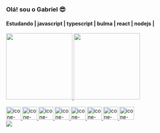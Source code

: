 ### Olá! sou o Gabriel 😎
<h4>Estudando | javascript | typescript | bulma | react | nodejs |  </h3>
<div>
<a href="https://github.com/gabrielsantiag0">
 <img height="180em" src="https://github-readme-stats.vercel.app/api?username=gabrielsantiag0&show_icons=true&theme=dracula&include_all_commits=true&count_private=true"/>
 <img height="180em" src="https://github-readme-stats.vercel.app/api/top-langs/?username=gabrielsantiag0&layout=compact&langs_count=16&theme=dracula"/>
</div>
<div style="display: inline_block"><br>
<img aling="center" alt="icone-html" width="40" height="35" src="https://cdn.jsdelivr.net/gh/devicons/devicon/icons/html5/html5-original.svg"/>
<img aling="center" alt="icone-html" width="40" height="35" src="https://cdn.jsdelivr.net/gh/devicons/devicon/icons/css3/css3-original.svg"/>
<img aling="center" alt="icone-html" width="40" height="35" src="https://cdn.jsdelivr.net/gh/devicons/devicon/icons/bootstrap/bootstrap-original.svg"/>
<img aling="center" alt="icone-html" width="40" height="35" src="https://cdn.jsdelivr.net/gh/devicons/devicon/icons/javascript/javascript-original.svg"/>
<img aling="center" alt="icone-html" width="40" height="35" src="https://cdn.jsdelivr.net/gh/devicons/devicon/icons/typescript/typescript-original.svg"/>
<img aling="center" alt="icone-html" width="40" height="35" src="https://cdn.jsdelivr.net/gh/devicons/devicon/icons/react/react-original.svg"/>
<img aling="center" alt="icone-html" width="40" height="35" src="https://cdn.jsdelivr.net/gh/devicons/devicon/icons/nodejs/nodejs-original.svg"/>
 <img aling="center" alt="icone-html" width="40" height="35" src="https://icons8.com/icon/LwQEs9KnDgIo/postgresql"/>
</div>

<div>
  <a href="https://www.linkedin.com/in/gabriel-santiago-1806bb261/" target="_blank"><img src="https://img.shields.io/badge/-linkedIn-%230077B5?style=for-the-badge&logo=linkedin&logoColor=white" target="_blank"></a>
</div>
   
